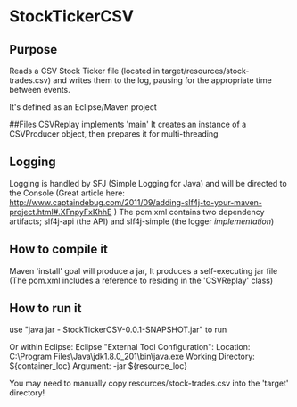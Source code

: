 # StockTickerCSV

## Purpose
Reads a CSV Stock Ticker file (located in target/resources/stock-trades.csv) and writes them to the log, 
pausing for the appropriate time between events.

It's defined as an Eclipse/Maven project

##Files 
CSVReplay implements 'main'
It creates an instance of a CSVProducer object, then prepares it for multi-threading

## Logging
Logging is handled by SFJ (Simple Logging for Java) and will be directed to the Console
(Great article here:  http://www.captaindebug.com/2011/09/adding-slf4j-to-your-maven-project.html#.XFnpyFxKhhE )
The pom.xml contains two dependency artifacts; slf4j-api (the API) and slf4j-simple (the logger *implementation*)

## How to compile it
Maven 'install' goal will produce a jar, 
It produces a self-executing jar file (The pom.xml includes a reference to <mainClass> residing in the 'CSVReplay' class)


## How to run it
use "java jar - StockTickerCSV-0.0.1-SNAPSHOT.jar" to run

Or within Eclipse:
   Eclipse "External Tool Configuration":
		Location:			C:\Program Files\Java\jdk1.8.0_201\bin\java.exe
		Working Directory:	${container_loc}
		Argument:  			-jar ${resource_loc}

You may need to manually copy resources/stock-trades.csv into the 'target' directory!

